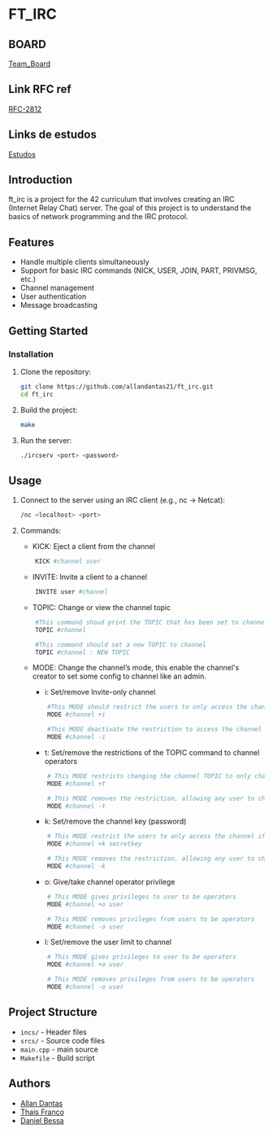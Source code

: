 # FT_IRC

## BOARD
[Team_Board](https://github.com/users/AllanDantas21/projects/3/views/1)

## Link RFC ref
[RFC-2812](https://datatracker.ietf.org/doc/html/rfc2812)

## Links de estudos
[Estudos](./docs/link_utils.md)

## Introduction

ft_irc is a project for the 42 curriculum that involves creating an IRC (Internet Relay Chat) server. The goal of this project is to understand the basics of network programming and the IRC protocol.

## Features

- Handle multiple clients simultaneously
- Support for basic IRC commands (NICK, USER, JOIN, PART, PRIVMSG, etc.)
- Channel management
- User authentication
- Message broadcasting

## Getting Started

### Installation

1. Clone the repository:
    ```sh
    git clone https://github.com/allandantas21/ft_irc.git
    cd ft_irc
    ```

2. Build the project:
    ```sh
    make
    ```

3. Run the server:
    ```sh
    ./ircserv <port> <password>
    ```

## Usage

1. Connect to the server using an IRC client (e.g., nc -> Netcat):
    ```sh
    /nc <localhost> <port>
    ```

2. Commands:

    * KICK: Eject a client from the channel
    ```sh
        KICK #channel user
    ```

    * INVITE: Invite a client to a channel
    ```sh
        INVITE user #channel
    ```

    * TOPIC: Change or view the channel topic
    ```sh
        #This command shoud print the TOPIC that has been set to channel
        TOPIC #channel

        #This command should set a new TOPIC to channel
        TOPIC #channel : NEW TOPIC
    ```

    * MODE: Change the channel’s mode, this enable the channel's creator to set some config to channel like an admin.

        - i: Set/remove Invite-only channel
        ```sh
            #This MODE should restrict the users to only access the channel if they have a INVITE
            MODE #channel +i

            #This MODE deactivate the restriction to access the channel with an INVITE
            MODE #channel -i
        ```

        - t: Set/remove the restrictions of the TOPIC command to channel operators
        ```sh
            # This MODE restricts changing the channel TOPIC to only channel operators
            MODE #channel +t

            # This MODE removes the restriction, allowing any user to change the channel TOPIC
            MODE #channel -t
        ```

        - k: Set/remove the channel key (password)
        ```sh
            # This MODE restrict the users to only access the channel if they have known a password
            MODE #channel +k secretkey

            # This MODE removes the restriction, allowing any user to change access the channel
            MODE #channel -k
        ```

        - o: Give/take channel operator privilege
        ```sh
            # This MODE gives privileges to user to be operators
            MODE #channel +o user

            # This MODE removes privileges from users to be operators
            MODE #channel -o user
        ```

        - l: Set/remove the user limit to channel
        ```sh
            # This MODE gives privileges to user to be operators
            MODE #channel +o user

            # This MODE removes privileges from users to be operators
            MODE #channel -o user
        ```



## Project Structure

- `incs/` - Header files
- `srcs/` - Source code files
- `main.cpp` - main source
- `Makefile` - Build script

## Authors

- [Allan Dantas](https://github.com/allandantas21)
- [Thais Franco](https://github.com/thaiismeneses)
- [Daniel Bessa](https://github.com/dwbessa)
